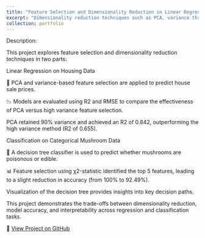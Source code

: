 ```yaml
---
title: "Feature Selection and Dimensionality Reduction in Linear Regression and Classification"
excerpt: "Dimensionality reduction techniques such as PCA, variance thresholding, and feature selection are applied to housing price prediction and mushroom classification datasets to improve model efficiency and interpretability."
collection: portfolio
---
```


Description:

This project explores feature selection and dimensionality reduction techniques in two parts:

Linear Regression on Housing Data

🏡 PCA and variance-based feature selection are applied to predict house sale prices.

📉 Models are evaluated using R2 and RMSE to compare the effectiveness of PCA versus high variance feature selection.

PCA retained 90% variance and achieved an R2 of 0.842, outperforming the high variance method (R2 of 0.655).

Classification on Categorical Mushroom Data

🍄 A decision tree classifier is used to predict whether mushrooms are poisonous or edible.

📊 Feature selection using χ2-statistic identified the top 5 features, leading to a slight reduction in accuracy (from 100% to 92.49%).

Visualization of the decision tree provides insights into key decision paths.

This project demonstrates the trade-offs between dimensionality reduction, model accuracy, and interpretability across regression and classification tasks.


🔗 [View Project on GitHub](https://github.com/cesarjaidar/portfolio/blob/master/files/Feature%20Selection%20and%20Dimensionality%20Reduction.py)
